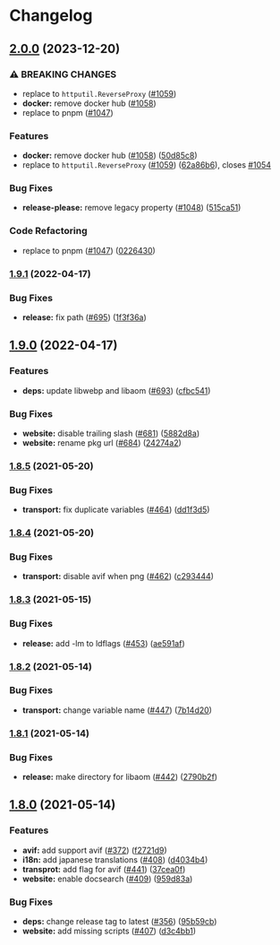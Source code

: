 # Changelog

## [2.0.0](https://github.com/manaelproxy/manael/compare/v1.9.1...v2.0.0) (2023-12-20)


### ⚠ BREAKING CHANGES

* replace to `httputil.ReverseProxy` ([#1059](https://github.com/manaelproxy/manael/issues/1059))
* **docker:** remove docker hub ([#1058](https://github.com/manaelproxy/manael/issues/1058))
* replace to pnpm ([#1047](https://github.com/manaelproxy/manael/issues/1047))

### Features

* **docker:** remove docker hub ([#1058](https://github.com/manaelproxy/manael/issues/1058)) ([50d85c8](https://github.com/manaelproxy/manael/commit/50d85c8ec507b16dec88cd0c2c38068122aacd0e))
* replace to `httputil.ReverseProxy` ([#1059](https://github.com/manaelproxy/manael/issues/1059)) ([62a86b6](https://github.com/manaelproxy/manael/commit/62a86b6cf44d1c5e34f613cc3c73be80c516d9bf)), closes [#1054](https://github.com/manaelproxy/manael/issues/1054)


### Bug Fixes

* **release-please:** remove legacy property ([#1048](https://github.com/manaelproxy/manael/issues/1048)) ([515ca51](https://github.com/manaelproxy/manael/commit/515ca516b5e447126634bece4a34188fce71d53b))


### Code Refactoring

* replace to pnpm ([#1047](https://github.com/manaelproxy/manael/issues/1047)) ([0226430](https://github.com/manaelproxy/manael/commit/0226430a061f54e66db1b5e91d75ee4013d5a7fb))

### [1.9.1](https://github.com/manaelproxy/manael/compare/v1.9.0...v1.9.1) (2022-04-17)


### Bug Fixes

* **release:** fix path ([#695](https://github.com/manaelproxy/manael/issues/695)) ([1f3f36a](https://github.com/manaelproxy/manael/commit/1f3f36a8c962eb59f8fb891c17235e19a2c3e1aa))

## [1.9.0](https://github.com/manaelproxy/manael/compare/v1.8.5...v1.9.0) (2022-04-17)


### Features

* **deps:** update libwebp and libaom ([#693](https://github.com/manaelproxy/manael/issues/693)) ([cfbc541](https://github.com/manaelproxy/manael/commit/cfbc541604e3997eb6322d7e035c07cdeeff4aec))


### Bug Fixes

* **website:** disable trailing slash ([#681](https://github.com/manaelproxy/manael/issues/681)) ([5882d8a](https://github.com/manaelproxy/manael/commit/5882d8a5c7e6b2a086eddce2c684db8054501f1f))
* **website:** rename pkg url ([#684](https://github.com/manaelproxy/manael/issues/684)) ([24274a2](https://github.com/manaelproxy/manael/commit/24274a20bac64ecfa557f447fda5446abf0f563c))


### [1.8.5](https://www.github.com/manaelproxy/manael/compare/v1.8.4...v1.8.5) (2021-05-20)


### Bug Fixes

* **transport:** fix duplicate variables ([#464](https://www.github.com/manaelproxy/manael/issues/464)) ([dd1f3d5](https://www.github.com/manaelproxy/manael/commit/dd1f3d573e41d94653c1d1e9fbebdd177ce6c6ee))

### [1.8.4](https://www.github.com/manaelproxy/manael/compare/v1.8.3...v1.8.4) (2021-05-20)


### Bug Fixes

* **transport:** disable avif when png ([#462](https://www.github.com/manaelproxy/manael/issues/462)) ([c293444](https://www.github.com/manaelproxy/manael/commit/c293444dc83670a61d53f5c1f035ec9d649abaa2))

### [1.8.3](https://www.github.com/manaelproxy/manael/compare/v1.8.2...v1.8.3) (2021-05-15)


### Bug Fixes

* **release:** add -lm to ldflags ([#453](https://www.github.com/manaelproxy/manael/issues/453)) ([ae591af](https://www.github.com/manaelproxy/manael/commit/ae591afe12f97257dc18bd31030535451e8af760))

### [1.8.2](https://www.github.com/manaelproxy/manael/compare/v1.8.1...v1.8.2) (2021-05-14)


### Bug Fixes

* **transport:** change variable name ([#447](https://www.github.com/manaelproxy/manael/issues/447)) ([7b14d20](https://www.github.com/manaelproxy/manael/commit/7b14d203c38b3d9e1da98614efadadb2bed0c26e))

### [1.8.1](https://www.github.com/manaelproxy/manael/compare/v1.8.0...v1.8.1) (2021-05-14)


### Bug Fixes

* **release:** make directory for libaom ([#442](https://www.github.com/manaelproxy/manael/issues/442)) ([2790b2f](https://www.github.com/manaelproxy/manael/commit/2790b2f233d496eb21466329f3906e7b917add67))

## [1.8.0](https://www.github.com/manaelproxy/manael/compare/v1.7.1...v1.8.0) (2021-05-14)


### Features

* **avif:** add support avif ([#372](https://www.github.com/manaelproxy/manael/issues/372)) ([f2721d9](https://www.github.com/manaelproxy/manael/commit/f2721d99bb5f831237e49f8daa7994874e9efee6))
* **i18n:** add japanese translations ([#408](https://www.github.com/manaelproxy/manael/issues/408)) ([d4034b4](https://www.github.com/manaelproxy/manael/commit/d4034b4a4812d4fde952f4ffcef8900a28544e3b))
* **transprot:** add flag for avif ([#441](https://www.github.com/manaelproxy/manael/issues/441)) ([37cea0f](https://www.github.com/manaelproxy/manael/commit/37cea0fab3f45fb58fe90dbab103bc24e09aa3d8))
* **website:** enable docsearch ([#409](https://www.github.com/manaelproxy/manael/issues/409)) ([959d83a](https://www.github.com/manaelproxy/manael/commit/959d83a000458e0854c25666600bc23d823487b0))


### Bug Fixes

* **deps:** change release tag to latest ([#356](https://www.github.com/manaelproxy/manael/issues/356)) ([95b59cb](https://www.github.com/manaelproxy/manael/commit/95b59cb5426f7b0daee491ead9ad5a2eeb9e3c24))
* **website:** add missing scripts ([#407](https://www.github.com/manaelproxy/manael/issues/407)) ([d3c4bb1](https://www.github.com/manaelproxy/manael/commit/d3c4bb1f274ce5fd047106027bdc0ef354822bee))
